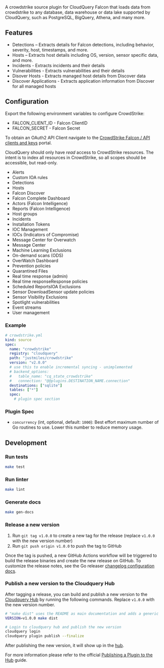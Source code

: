 A crowdstrike source plugin for CloudQuery Falcon that loads data from crowdstrike to any database, data warehouse or data lake supported by CloudQuery, such as PostgreSQL, BigQuery, Athena, and many more.

## Features

- Detections – Extracts details for Falcon detections, including behavior, severity, host, timestamps, and more.
- Hosts – Extracts host details including OS, version, sensor specific data, and more.
- Incidents - Extracts incidents and their details
- Vulnerabilities - Extracts vulnerabilities and their details
- Disover Hosts - Extracts managed host details from Discover data
- Discover Applications - Extracts application information from Discover for all managed hosts

## Configuration

Export the following environment variables to configure CrowdStrike:

- FALCON_CLIENT_ID - Falcon ClientID
- FALCON_SECRET - Falcon Secret

To obtain an OAuth2 API Client navigate to the [CrowdStrike Falcon / API clients and keys](https://falcon.crowdstrike.com/api-clients-and-keys/clients) portal.

CloudQuery should only have _read_ access to CrowdStrike resources. The intent is to index all resources in CrowdStrike, so all scopes should be accessible, but read-only.

- Alerts
- Custom IOA rules
- Detections
- Hosts
- Falcon Discover
- Falcon Complete Dashboard
- Actors (Falcon Intelligence)
- Reports (Falcon Intelligence)
- Host groups
- Incidents
- Installation Tokens
- IOC Management
- IOCs (Indicators of Compromise)
- Message Center for Overwatch
- Message Center
- Machine Learning Exclusions
- On-demand scans (ODS)
- OverWatch Dashboard
- Prevention policies
- Quarantined Files
- Real time response (admin)
- Real time responseResponse policies
- Scheduled ReportsIOA Exclusions
- Sensor DownloadSensor update policies
- Sensor Visibility Exclusions
- Spotlight vulnerabilities
- Event streams
- User management


### Example

```yaml
# crowdstrike.yml
kind: source
spec:
  name: "crowdstrike"
  registry: "cloudquery"
  path: "justmiles/crowdstrike"
  version: "v2.0.0"
  # use this to enable incremental syncing - unimplemented
  # backend_options:
  #   table_name: "cq_state_crowdstrike"
  #   connection: "@@plugins.DESTINATION_NAME.connection"
  destinations: ["sqlite"]
  tables: ["*"]
  spec:
    # plugin spec section
```

### Plugin Spec

- `concurrency` (int, optional, default: `1000`):
  Best effort maximum number of Go routines to use. Lower this number to reduce memory usage.

## Development

### Run tests

```bash
make test
```

### Run linter

```bash
make lint
```

### Generate docs

```bash
make gen-docs
```

### Release a new version

1. Run `git tag v1.0.0` to create a new tag for the release (replace `v1.0.0` with the new version number)
2. Run `git push origin v1.0.0` to push the tag to GitHub

Once the tag is pushed, a new GitHub Actions workflow will be triggered to build the release binaries and create the new release on GitHub.
To customize the release notes, see the Go releaser [changelog configuration docs](https://goreleaser.com/customization/changelog/#changelog).

### Publish a new version to the Cloudquery Hub

After tagging a release, you can build and publish a new version to the [Cloudquery Hub](https://hub.cloudquery.io/) by running the following commands.
Replace `v1.0.0` with the new version number.

```bash
# "make dist" uses the README as main documentation and adds a generic release note. Output is created in dist/
VERSION=v1.0.0 make dist

# Login to cloudquery hub and publish the new version
cloudquery login
cloudquery plugin publish --finalize
```

After publishing the new version, it will show up in the [hub](https://hub.cloudquery.io/).

For more information please refer to the official [Publishing a Plugin to the Hub](https://cloudquery.io/docs/developers/publishing-a-plugin-to-the-hub) guide.
